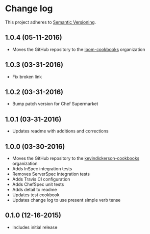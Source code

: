 # Change log

This project adheres to [Semantic Versioning](http://semver.org/).

## 1.0.4 (05-11-2016)

- Moves the GitHub repository to the [loom-cookbooks][loom-cookbooks] organization

## 1.0.3 (03-31-2016)

- Fix broken link

## 1.0.2 (03-31-2016)

- Bump patch version for Chef Supermarket

## 1.0.1 (03-31-2016)

- Updates readme with additions and corrections

## 1.0.0 (03-30-2016)

- Moves the GitHub repository to the [kevindickerson-cookbooks][kevindickerson-cookbooks] organization
- Adds InSpec integration tests
- Removes ServerSpec integration tests
- Adds Travis CI configuration
- Adds ChefSpec unit tests
- Adds detail to readme
- Updates test cookbook
- Updates change log to use present simple verb tense

## 0.1.0 (12-16-2015)

- Includes initial release

[kevindickerson-cookbooks]: https://github.com/kevindickerson-cookbooks
[loom-cookbooks]: https://github.com/loom-cookbooks
